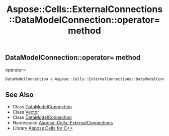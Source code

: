 ﻿---
title: Aspose::Cells::ExternalConnections::DataModelConnection::operator= method
linktitle: operator=
second_title: Aspose.Cells for C++ API Reference
description: 'Aspose::Cells::ExternalConnections::DataModelConnection::operator= method. operator= in C++.'
type: docs
weight: 300
url: /cpp/aspose.cells.externalconnections/datamodelconnection/operator_asm/
---
## DataModelConnection::operator= method


operator=

```cpp
DataModelConnection & Aspose::Cells::ExternalConnections::DataModelConnection::operator=(const DataModelConnection &src)
```

## See Also

* Class [DataModelConnection](../)
* Class [Vector](../../../aspose.cells/vector/)
* Class [DataModelConnection](../)
* Namespace [Aspose::Cells::ExternalConnections](../../)
* Library [Aspose.Cells for C++](../../../)
